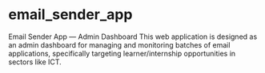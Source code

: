 # email_sender_app
Email Sender App — Admin Dashboard  This web application is designed as an admin dashboard for managing and monitoring batches of email applications, specifically targeting learner/internship opportunities in sectors like ICT.
